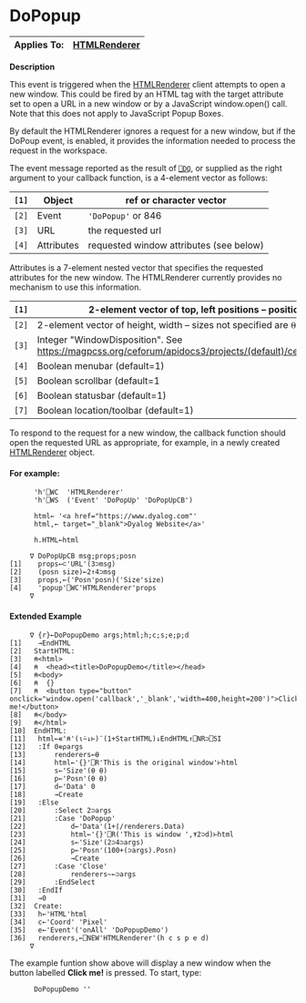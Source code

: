 




<h1 class="heading"><span class="name">DoPopup</span></h1>

| Applies To: | [HTMLRenderer](./htmlrenderer.md) |
| --- | ---  |


**Description**


This event is triggered when the [HTMLRenderer](./htmlrenderer.md) client attempts to open a new window. This could be fired by an HTML <a> tag with the target attribute set to open a URL in a new window or by a JavaScript window.open() call. Note that this does not apply to JavaScript Popup Boxes.



By default the HTMLRenderer ignores a request for a new window, but if  the DoPoup event, is enabled, it provides the information needed to process the request in the workspace.



The event message reported as the result of [`⎕DQ`](../../Language/System%20Functions/dq.htm), or supplied as the right argument to your callback function, is a 4-element vector as follows:


| `[1]` | Object | ref or character vector |
| --- | --- | ---  |
| `[2]` | Event | `'DoPopup'` or 846 |
| `[3]` | URL | the requested url |
| `[4]` | Attributes | requested window attributes (see below) |



Attributes is a 7-element nested vector that specifies the requested attributes for the new window. The HTMLRenderer  currently provides no mechanism to use this information.


| `[1]` | 2-element vector of top, left positions – positions not specified are ⍬ |
| --- | ---  |
| `[2]` | 2-element vector of height, width – sizes not specified are ⍬ |
| `[3]` | Integer "WindowDisposition". See https://magpcss.org/ceforum/apidocs3/projects/(default)/cef_window_open_disposition_t.html. |
| `[4]` | Boolean menubar (default=1) |
| `[5]` | Boolean scrollbar (default=1 |
| `[6]` | Boolean statusbar (default=1) |
| `[7]` | Boolean location/toolbar (default=1) |


To respond to the request for a new window, the callback function should open the requested URL as appropriate, for example, in a newly created [HTMLRenderer](./htmlrenderer.md) object.

#### For example:
```apl
      'h'⎕WC  'HTMLRenderer'
      'h'⎕WS  ('Event' 'DoPopUp' 'DoPopUpCB')
```
```apl
      html← '<a href="https://www.dyalog.com"'
      html,← target="_blank">Dyalog Website</a>'

      h.HTML←html
```
```apl
     ∇ DoPopUpCB msg;props;posn
[1]    props←⊂'URL'(3⊃msg)
[2]    (posn size)←2↑4⊃msg
[3]    props,←('Posn'posn)('Size'size)
[4]    'popup'⎕WC'HTMLRenderer'props
     ∇

```

#### Extended Example
```apl
     ∇ {r}←DoPopupDemo args;html;h;c;s;e;p;d
[1]    →EndHTML
[2]   StartHTML:
[3]   ⍝<html>
[4]   ⍝  <head><title>DoPopupDemo</title></head>
[5]   ⍝<body>
[6]   ⍝  {}
[7]   ⍝  <button type="button" onclick="window.open('callback','_blank','width=400,height=200')">Click me!</button>
[8]   ⍝</body>
[9]   ⍝</html>
[10]  EndHTML:
[11]   html←∊'⍝'(⍳⍨↓⊢)¨(1+StartHTML)↓EndHTML↑⎕NR⊃⎕SI
[12]   :If 0∊⍴args
[13]       renderers←⍬
[14]       html←'{}'⎕R'This is the original window'⊢html
[15]       s←'Size'(⍬ ⍬)
[16]       p←'Posn'(⍬ ⍬)
[17]       d←'Data' 0
[18]       →Create
[19]   :Else
[20]       :Select 2⊃args
[21]       :Case 'DoPopup'
[22]           d←'Data'(1+⌈/renderers.Data)
[23]           html←'{}'⎕R('This is window ',⍕2⊃d)⊢html
[24]           s←'Size'(2⊃4⊃args)
[25]           p←'Posn'(100+(⊃args).Posn)
[26]           →Create
[27]       :Case 'Close'
[28]           renderers~←⊃args
[29]       :EndSelect
[30]   :EndIf
[31]   →0
[32]  Create:
[33]   h←'HTML'html
[34]   c←'Coord' 'Pixel'
[35]   e←'Event'('onAll' 'DoPopupDemo')
[36]   renderers,←⎕NEW'HTMLRenderer'(h c s p e d)
     ∇

```


The example funtion show above will display a new window when the button labelled **Click me!** is pressed. To start, type:
```apl
      DoPopupDemo ''
```


